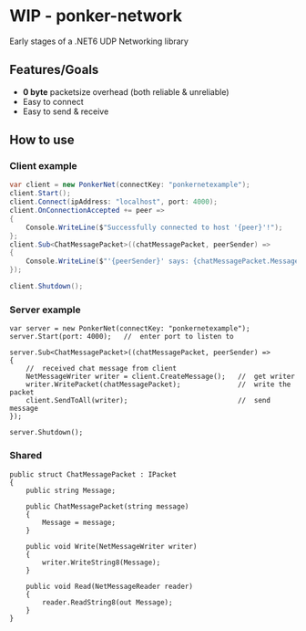 # WIP - ponker-network 
Early stages of a .NET6 UDP Networking library



## Features/Goals

+ **0 byte** packetsize overhead (both reliable & unreliable)
+ Easy to connect
+ Easy to send & receive



## How to use

### Client example
``` csharp
var client = new PonkerNet(connectKey: "ponkernetexample");
client.Start();
client.Connect(ipAddress: "localhost", port: 4000);
client.OnConnectionAccepted += peer =>
{
    Console.WriteLine($"Successfully connected to host '{peer}'!");
};
client.Sub<ChatMessagePacket>((chatMessagePacket, peerSender) =>
{
    Console.WriteLine($"'{peerSender}' says: {chatMessagePacket.Message}");
});

client.Shutdown();
```
### Server example
```
var server = new PonkerNet(connectKey: "ponkernetexample");
server.Start(port: 4000);   //  enter port to listen to

server.Sub<ChatMessagePacket>((chatMessagePacket, peerSender) =>
{
    //  received chat message from client 
    NetMessageWriter writer = client.CreateMessage();   //  get writer
    writer.WritePacket(chatMessagePacket);              //  write the packet
    client.SendToAll(writer);                           //  send message
});

server.Shutdown();
```

### Shared
```
public struct ChatMessagePacket : IPacket
{
    public string Message;

    public ChatMessagePacket(string message)
    {
        Message = message;
    }

    public void Write(NetMessageWriter writer)
    {
        writer.WriteString8(Message);
    }

    public void Read(NetMessageReader reader)
    {
        reader.ReadString8(out Message);
    }
}
```
